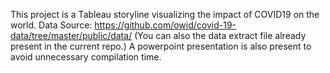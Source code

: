 This project is a Tableau storyline visualizing the impact of COVID19 on the world. 
Data Source: https://github.com/owid/covid-19-data/tree/master/public/data/ (You can also the data extract file already present in the current repo.)
A powerpoint presentation is also present to avoid unnecessary compilation time.

